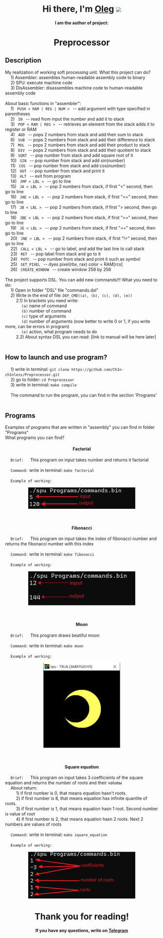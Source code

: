 <h1 align="center">Hi there, I'm <a href="https://t.me/Chin_chinless" target="_blank">Oleg</a>
<img src="https://github.com/blackcater/blackcater/raw/main/images/Hi.gif" height="32"/></h1>
<h4 align="center">I am the author of project:</h4>
<h1 align="center">Preprocessor</h1>
<h2 align="left">Description</h2>
My realization of working soft processing unit. What this project can do?<br>
    &emsp; 1) Assembler: assembles human-readable assembly code to binary<br>
    &emsp; 2) SPU: execute machine code <br>
    &emsp; 3) DisAssembler: disassembles machine code to human-readable assembly code<br>
<br>
About basic functions in "assembler": <br>
&emsp; 1) <code> PUSH < RAM | REG | NUM > </code> -- add argument with type specified in parentheses <br>
&emsp; 2) <code> IN </code>                       -- read from input the number  and add it to stack <br> 
&emsp; 3) <code> POP < RAM | REG > </code>        -- retrieves an element from the stack adds it to register or RAM <br>
&emsp; 4) <code> ADD </code>                      -- pops 2 numbers from stack and add their sum to stack <br>
&emsp; 6) <code> SUB </code>                      -- pops 2 numbers from stack and add their difference to stack <br>
&emsp; 7) <code> MUL </code>                      -- pops 2 numbers from stack and add their product to stack <br>
&emsp; 8) <code> DIV </code>                      -- pops 2 numbers from stack and add their quotient to stack <br>
&emsp; 9) <code> SQRT </code>                     -- pop number from stack and add square root of it <br>
&emsp; 10) <code> SIN </code>                     -- pop number from stack and add sin(number) <br>
&emsp; 11) <code> COS </code>                     -- pop number from stack and add cos(number) <br>
&emsp; 12) <code> OUT </code>                     -- pop number from stack and print it <br>
&emsp; 13) <code> HLT </code>                     -- exit from program <br>
&emsp; 14) <code> JMP < LBL > </code>             -- go to line <br>
&emsp; 15) <code> JA < LBL > </code>              -- pop 2 numbers from stack, if first "<" second, then go to line <br>
&emsp; 16) <code> JAE < LBL > </code>             -- pop 2 numbers from stack, if first "<=" second, then go to line <br>
&emsp; 17) <code> JB < LBL > </code>              -- pop 2 numbers from stack, if first "> second, then go to line <br>
&emsp; 18) <code> JBE < LBL > </code>             -- pop 2 numbers from stack, if first ">=" second, then go to line <br>
&emsp; 19) <code> JE < LBL > </code>              -- pop 2 numbers from stack, if first "==" second, then go to line <br>
&emsp; 20) <code> JNE < LBL > </code>             -- pop 2 numbers from stack, if first "!=" second, then go to line <br>
&emsp; 22) <code> CALL < LBL > </code>            -- go to label, and add the last line to call stack <br>
&emsp; 23) <code> RET </code>                     -- pop label from stack and go to it <br>
&emsp; 24) <code> PUTC </code>                    -- pop number from stack and print it such as symbol <br>
&emsp; 25) <code> SET_PIXEL </code>               -- dyes pixel(rbx, rax) color = RAM[rcx]  <br>
&emsp; 26) <code> CREATE_WINDOW </code>           -- create window 256 by 256 <br>
<br>
The project supports DSL. You can add new commands!!! What you need to do: <br>
    &emsp; 1) Open in folder "DSL" file "commands.dsl" <br>
    &emsp; 2) Write in the end of file: <code>DEF_CMD((a), (b), (c), (d), (e))</code> <br>
        &emsp; &emsp; 2.1) In brackets you need write: <br>
                &emsp; &emsp; &emsp; <code>(a)</code> name of command <br>
                &emsp; &emsp; &emsp; <code>(b)</code> number of command <br>
                &emsp; &emsp; &emsp; <code>(c)</code> type of arguments <br>
                &emsp; &emsp; &emsp; <code>(d)</code> number of arguments (now better to write 0 or 1, if you write more, can be errors in program) <br>
                &emsp; &emsp; &emsp; <code>(e)</code> action, what program needs to do <br>
        &emsp; &emsp; 2.2) About syntax DSL you can read: [link to manual will be here later] <br>
<br>
<h2 align="left"> How to launch and use program?</h2>
    &emsp; 1) write in terminal: <code>git clone https://github.com/Ch1n-ch1nless/Preprocessor.git</code> <br>
    &emsp; 2) go to folder:      <code>cd Preprocessor</code> <br>
    &emsp; 3) write in terminal: <code>make compile</code> <br>
    <br>
    &emsp; The command to run the program, you can find in the section 'Programs' <br>
<br>
<h2 align="left">Programs</h2>
Examples of programs that are written in "assembly" you can find in folder "Programs" <br>
What programs you can find? <br>
<h4 align="center">Factorial</h4>
&emsp; <code>Brief:</code> &emsp; This program on input takes number and returns it factorial <br> 
<br>
&emsp; <code>Command:</code> write in terminal: <code>make factorial</code> <br>
<br>
&emsp; <code>Example of working:</code> &emsp; <br>
<p align="center"><img src="/Img/factorial.png" width = "70%"></p>
<br>
<h4 align="center">Fibonacci</h4>
&emsp; <code>Brief:</code> &emsp; This program on input takes the index of fibonacci number and returns the fibonacci number with this index <br> 
<br>
&emsp; <code>Command:</code> write in terminal: <code>make fibonacci</code> <br>
<br>
&emsp; <code>Example of working:</code> &emsp; <br>
<p align="center"><img src="/Img/fibonacci.png" width = "70%"></p>
<br>
<h4 align="center">Moon</h4>
&emsp; <code>Brief:</code> &emsp; This program draws beatiful moon <br> 
<br>
&emsp; <code>Command:</code> write in terminal: <code>make moon</code> <br>
<br>
&emsp; <code>Example of working:</code> &emsp; <br>
<p align="center"><img src="/Img/moon.png" width = "50%"></p>
<br>
<h4 align="center">Square equation</h4>
&emsp; <code>Brief:</code> &emsp; This program on input takes 3 coefficients of the square equation and returns the number of roots and their valueы<br> 
&emsp; About return: <br>
&emsp; &emsp; 1) if first number is 0, that means equation hasn't roots. <br>
&emsp; &emsp; 2) if first number is 8, that means equation has infinite quantite of roots. <br>
&emsp; &emsp; 3) if first number is 1, that means equation hasn 1 root. Second number is value of root<br>
&emsp; &emsp; 4) if first number is 2, that means equation hasn 2 roots. Next 2 numbers are values of roots<br>
<br>
&emsp; <code>Command:</code> write in terminal: <code>make square_equation</code> <br>
<br>
&emsp; <code>Example of working:</code> &emsp; <br>
<p align="center"><img src="/Img/square_equation.png" width = "70%"></p>

<h1 align = "center"> Thank you for reading! </h1>
<h4 align = "center"> If you have any questions, write on <a href="https://t.me/Chin_chinless" target="_blank">Telegram</a> </h4>
